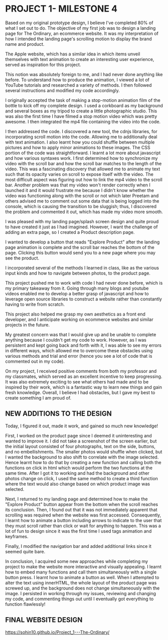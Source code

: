 # PROJECT 1- MILESTONE 4 


Based on my original prototype design, I believe I've completed 80% of what I set out to do. 
The objective of my first job was to design a landing page for The Ordinary, an ecommerce website. It was my interpretation of how I intended the landing page's scrolling motion to display the brand name and product. 

The Apple website, which has a similar idea in which items unveil themselves with text animation to create an interesting user experience, served as inspiration for this project. 

This notion was absolutely foreign to me, and I had never done anything like before. To understand how to produce the animation, I viewed a lot of YouTube tutorials and researched a variety of methods. I then followed several instructions and modified my code accordingly. 


I originally accepted the task of making a stop-motion animation film of the bottle to kick off my complete design. I used a corkboard as my background and several boxes as my tripod to create a little photographic studio. This was also the first time I have filmed a stop motion video which was pretty awesome. I then integrated the mp4 file containing the video into the code. 

I then addressed the code. I discovered a new tool, the cdnjs libraries, for incorporating scroll motion into the code. Allowing me to additionally deal with text animation. I also learnt how you could shuffle between multiple pictures and how to apply minor animations to these images. The CSS portion of the code was straightforward. I learnt a lot more about javascript and how various syntaxes work. I first determined how to synchronize my video with the scroll bar and how the scroll bar matches to the length of the video. This was a fascinating discovery that allowed me to animate my text such that its opacity varies on scroll to expose itself with the video. The most difficult aspect was figuring out how to link the mp4 video to the scroll bar. Another problem was that my video won't render correctly when I launched it and it would frustrate me because I didn't know whether the video was functioning along with the scroll or not which later Preetam and others advised me to comment out some data that is being logged into the console, which is causing the transition to be sluggish; thus, I discovered the problem and commented it out, which has made my video more smooth. 

I was pleased with my landing page/splash screen design and quite proud to have created it just as I had imagined. However, I want the challenge of adding an extra page, so I created a Product description page. 

I wanted to develop a button that reads "Explore Product" after the landing page animation is complete and the scroll bar reaches the bottom of the page. Clicking this button would send you to a new page where you may see the product. 

I incorporated several of the methods I learned in class, like as the various input kinds and how to navigate between photos, to the product page. 


This project pushed me to work with code I had never done before, which is my primary takeaway from it. Going through many blogs and youtube videos enabled me to develop a better grasp of javascript and how to leverage open source libraries to construct a website rather than constantly having to write from scratch. 

This project also helped me grasp my own aesthetics as a front end developer, and I anticipate working on ecommerce websites and similar projects in the future. 

My greatest concern was that I would give up and be unable to complete anything because I couldn't get my code to work. However, as I was persistent and kept going back and forth with it, I was able to see my errors in different ways, which allowed me to overcome these obstacles using various methods and trial and error (hence you see a lot of code that is commented out in my code). 

On my project, I received positive comments from both my professor and my classmates, which served as an excellent incentive to keep progressing. 
It was also extremely exciting to see what others had made and to be inspired by their work, which is a fantastic way to learn new things and gain fresh knowledge. 
Overall, I believe I had obstacles, but I gave my best to create something I am proud of. 

## NEW ADDITIONS TO THE DESIGN 
Today, I figured it out, made it work, and gained so much new knowledge! 

First, I worked on the product page since I deemed it uninteresting and wanted to improve it. I did not take a screenshot of the screen earlier, but the initial layout consisted of four photographs, text on the side, buttons, and no embellishments. 
The smaller photos would shuffle when clicked, but I wanted the background to also shift to correlate with the image selected. Hence learnt how to do that by creating a new function and calling both the functions on click in html which would perform the two functions at the same time. After I got it to working and had the background and other photos change on click, I used the same method to create a third function where the text would also change based on which product image was selected. 

Next, I returned to my landing page and determined how to make the "Explore Product" button appear from the bottom when the scroll reaches its conclusion. 
Then, I found out that it was not immediately apparent that scrolling was required when the website was first accessed. Consequently, I learnt how to animate a button including arrows to indicate to the user that they must scroll rather than click or wait for anything to happen. This was a lot of fun to design since it was the first time I used tags animation and keyframes. 


Finally, I modified the navigation bar and added additional links since it seemed quite bare. 

In conclusion, I acquired some new approaches while completing my project to make the website more interactive and visually appealing. I learnt how to embed many functions and call them simultaneously with a single button press. I learnt how to animate a button as well. When I attempted to alter the text using innerHTML, the whole layout of the product page was screwed up, and the background does not change simultaneously with the image. I persisted in working through my issues, reviewing and changing my code, and commenting things out until I eventually got everything to function flawlessly!


## FINAL WEBSITE DESIGN
https://sohin10.github.io/Project_1---The-Ordinary/
